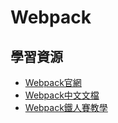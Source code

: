 # Webpack
## 學習資源
* [Webpack官網](https://webpack.js.org/concepts/)
* [Webpack中文文檔](https://webpack.docschina.org/concepts/)
* [Webpack鐵人賽教學](https://ithelp.ithome.com.tw/users/20069901/ironman/1074)